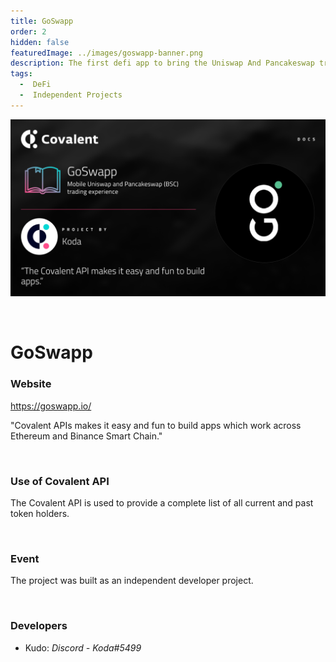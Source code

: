 ```yaml
---
title: GoSwapp
order: 2
hidden: false
featuredImage: ../images/goswapp-banner.png
description: The first defi app to bring the Uniswap And Pancakeswap trading experience to mobile phones.
tags:
  -  DeFi
  -  Independent Projects
---
```


![GoSwapp Banner](../images/goswapp-banner.png)

&nbsp;
# GoSwapp

### Website
https://goswapp.io/

<Aside>

"Covalent APIs makes it easy and fun to build apps which work across Ethereum and Binance Smart Chain."

</Aside>

&nbsp;
### Use of Covalent API
The Covalent API is used to provide a complete list of all current and past token holders.

&nbsp;
### Event
The project was built as an independent developer project. 

&nbsp;
### Developers

- Kudo: *Discord - Koda#5499*

